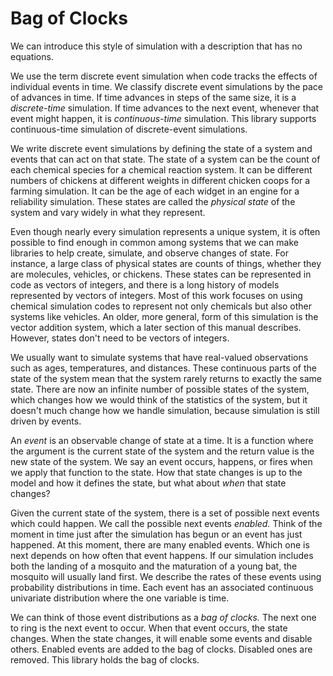 # Bag of Clocks

We can introduce this style of simulation with a description that has no equations.

We use the term discrete event simulation when code tracks the effects of individual events in time. We classify discrete event simulations by the pace of advances in time. If time advances in steps of the same size, it is a *discrete-time* simulation. If time advances to the next event, whenever that event might happen, it is *continuous-time* simulation. This library supports continuous-time simulation of discrete-event simulations.

We write discrete event simulations by defining the state of a system and events that can act on that state. The state of a system can be the count of each chemical species for a chemical reaction system. It can be different numbers of chickens at different weights in different chicken coops for a farming simulation. It can be the age of each widget in an engine for a reliability simulation. These states are called the *physical state* of the system and vary widely in what they represent.

Even though nearly every simulation represents a unique system, it is often possible to find enough in common among systems that we can make libraries to help create, simulate, and observe changes of state. For instance, a large class of physical states are counts of things, whether they are molecules, vehicles, or chickens. These states can be represented in code as vectors of integers, and there is a long history of models represented by vectors of integers. Most of this work focuses on using chemical simulation codes to represent not only chemicals but also other systems like vehicles. An older, more general, form of this simulation is the vector addition system, which a later section of this manual describes. However, states don't need to be vectors of integers.

We usually want to simulate systems that have real-valued observations such as ages, temperatures, and distances. These continuous parts of the state of the system mean that the system rarely returns to exactly the same state. There are now an infinite number of possible states of the system, which changes how we would think of the statistics of the system, but it doesn't much change how we handle simulation, because simulation is still driven by events.

An *event* is an observable change of state at a time. It is a function where the argument is the current state of the system and the return value is the new state of the system. We say an event occurs, happens, or fires when we apply that function to the state. How that state changes is up to the model and how it defines the state, but what about *when* that state changes?

Given the current state of the system, there is a set of possible next events which could happen. We call the possible next events *enabled.* Think of the moment in time just after the simulation has begun or an event has just happened. At this moment, there are many enabled events. Which one is next depends on how often that event happens. If our simulation includes both the landing of a mosquito and the maturation of a young bat, the mosquito will usually land first. We describe the rates of these events using probability distributions in time. Each event has an associated continuous univariate distribution where the one variable is time.

We can think of those event distributions as a *bag of clocks.* The next one to ring is the next event to occur. When that event occurs, the state changes. When the state changes, it will enable some events and disable others. Enabled events are added to the bag of clocks. Disabled ones are removed. This library holds the bag of clocks.
